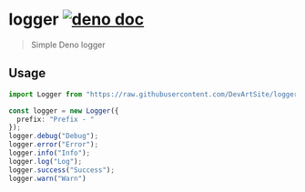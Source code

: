 # logger [![deno doc](https://doc.deno.land/badge.svg)](https://doc.deno.land/https://raw.githubusercontent.com/DevArtSite/logger/master/mod.ts)

> Simple Deno logger

## Usage

```ts
import Logger from "https://raw.githubusercontent.com/DevArtSite/logger/master/mod.ts";

const logger = new Logger({
  prefix: "Prefix - "
});
logger.debug("Debug");
logger.error("Error");
logger.info("Info");
logger.log("Log");
logger.success("Success");
logger.warn("Warn")
```
